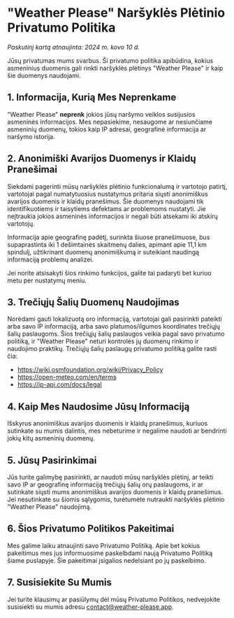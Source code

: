 # "Weather Please" Naršyklės Plėtinio Privatumo Politika

_Paskutinį kartą atnaujinta: 2024 m. kovo 10 d._

Jūsų privatumas mums svarbus. Ši privatumo politika apibūdina, kokius asmeninius duomenis gali rinkti naršyklės plėtinys "Weather Please" ir kaip šie duomenys naudojami.

## 1. Informacija, Kurią Mes Neprenkame

"Weather Please" **neprenk** jokios jūsų naršymo veiklos susijusios asmeninės informacijos. Mes nepasiekime, nesaugome ar nesiunčiame asmeninių duomenų, tokios kaip IP adresai, geografinė informacija ar naršymo istorija.

## 2. Anonimiški Avarijos Duomenys ir Klaidų Pranešimai

Siekdami pagerinti mūsų naršyklės plėtinio funkcionalumą ir vartotojo patirtį, vartotojai pagal numatytuosius nustatymus pritaria siųsti anonimiškus avarijos duomenis ir klaidų pranešimus. Šie duomenys naudojami tik identifikuotiems ir taisytiems defektams ar problemoms nustatyti. Jie neįtraukia jokios asmeninės informacijos ir negali būti atsekami iki atskirų vartotojų.

Informacija apie geografinę padėtį, surinkta šiuose pranešimuose, bus supaprastinta iki 1 dešimtainės skaitmenų dalies, apimant apie 11,1 km spindulį, užtikrinant duomenų anonimiškumą ir suteikiant naudingą informaciją problemų analizei.

Jei norite atsisakyti šios rinkimo funkcijos, galite tai padaryti bet kuriuo metu per nustatymų meniu.

## 3. Trečiųjų Šalių Duomenų Naudojimas

Norėdami gauti lokalizuotą oro informaciją, vartotojai gali pasirinkti pateikti arba savo IP informaciją, arba savo platumos/ilgumos koordinates trečiųjų šalių paslaugoms. Šios trečiųjų šalių paslaugos veikia pagal savo privatumo politiką, ir "Weather Please" neturi kontrolės jų duomenų rinkimo ir naudojimo praktikų. Trečiųjų šalių paslaugų privatumo politiką galite rasti čia:

- https://wiki.osmfoundation.org/wiki/Privacy_Policy
- https://open-meteo.com/en/terms
- https://ip-api.com/docs/legal

## 4. Kaip Mes Naudosime Jūsų Informaciją

Išskyrus anonimiškus avarijos duomenis ir klaidų pranešimus, kuriuos sutinkate su mumis dalintis, mes nebeturime ir negalime naudoti ar bendrinti jokių kitų asmeninių duomenų.

## 5. Jūsų Pasirinkimai

Jūs turite galimybę pasirinkti, ar naudoti mūsų naršyklės plėtinį, ar teikti savo IP ar geografinę informaciją trečiųjų šalių orų paslaugoms, ir ar sutinkate siųsti mums anonimiškus avarijos duomenis ir klaidų pranešimus. Jei nesutinkate su šiomis sąlygomis, turėtumėte nutraukti naršyklės plėtinio "Weather Please" naudojimą.

## 6. Šios Privatumo Politikos Pakeitimai

Mes galime laiku atnaujinti savo Privatumo Politiką. Apie bet kokius pakeitimus mes jus informuosime paskelbdami naują Privatumo Politiką šiame puslapyje. Šie pakeitimai įsigalios nedelsiant po jų paskelbimo.

## 7. Susisiekite Su Mumis

Jei turite klausimų ar pasiūlymų dėl mūsų Privatumo Politikos, nedvejokite susisiekti su mumis adresu [contact@weather-please.app](mailto:contact@weather-please.app).